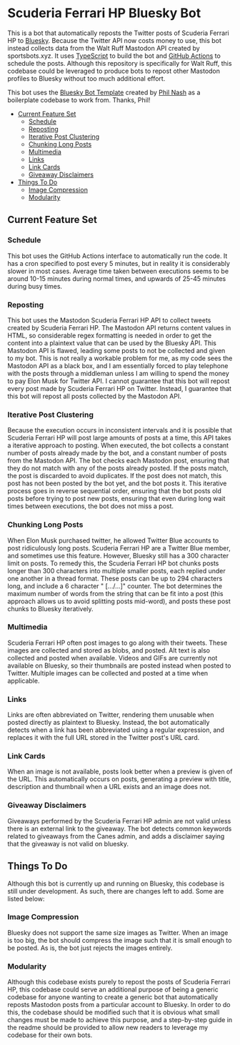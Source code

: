 # Scuderia Ferrari HP Bluesky Bot

This is a bot that automatically reposts the Twitter posts of Scuderia Ferrari HP to [Bluesky](https://bsky.app/). Because the Twitter API now costs money to use, this bot instead collects data from the Walt Ruff Mastodon API created by sportsbots.xyz. It uses [TypeScript](https://www.typescriptlang.org/) to build the bot and [GitHub Actions](https://docs.github.com/en/actions) to schedule the posts. Although this repository is specifically for Walt Ruff, this codebase could be leveraged to produce bots to repost other Mastodon profiles to Bluesky without too much additional effort.

This bot uses the [Bluesky Bot Template](https://github.com/philnash/bsky-bot) created by [Phil Nash](https://github.com/philnash) as a boilerplate codebase to work from. Thanks, Phil!

* [Current Feature Set](#current-feature-set)
  * [Schedule](#schedule)
  * [Reposting](#reposting)
  * [Iterative Post Clustering](#iterative-post-clustering)
  * [Chunking Long Posts](#chunking-long-posts)
  * [Multimedia](#multimedia)
  * [Links](#links)
  * [Link Cards](#link-cards)
  * [Giveaway Disclaimers](#giveaway-disclaimers)
* [Things To Do](#things-to-do)
  * [Image Compression](#image-compression)
  * [Modularity](#modularity)


## Current Feature Set

### Schedule
This bot uses the GitHub Actions interface to automatically run the code. It has a cron specified to post every 5 minutes, but in reality it is considerably slower in most cases. Average time taken between executions seems to be around 10-15 minutes during normal times, and upwards of 25-45 minutes during busy times.

### Reposting
This bot uses the Mastodon Scuderia Ferrari HP API to collect tweets created by Scuderia Ferrari HP. The Mastodon API returns content values in HTML, so considerable regex formatting is needed in order to get the content into a plaintext value that can be used by the Bluesky API. This Mastodon API is flawed, leading some posts to not be collected and given to my bot. This is not really a workable problem for me, as my code sees the Mastodon API as a black box, and I am essentially forced to play telephone with the posts through a middleman unless I am willing to spend the money to pay Elon Musk for Twitter API. I cannot guarantee that this bot will repost every post made by Scuderia Ferrari HP on Twitter. Instead, I guarantee that this bot will repost all posts collected by the Mastodon API.

### Iterative Post Clustering 
Because the execution occurs in inconsistent intervals and it is possible that Scuderia Ferrari HP will post large amounts of posts at a time, this API takes a iterative approach to posting. When executed, the bot collects a constant number of posts already made by the bot, and a constant number of posts from the Mastodon API. The bot checks each Mastodon post, ensuring that they do not match with any of the posts already posted. If the posts match, the post is discarded to avoid duplicates. If the post does not match, this post has not been posted by the bot yet, and the bot posts it. This iterative process goes in reverse sequential order, ensuring that the bot posts old posts before trying to post new posts, ensuring that even during long wait times between executions, the bot does not miss a post.

### Chunking Long Posts
When Elon Musk purchased twitter, he allowed Twitter Blue accounts to post ridiculously long posts. Scuderia Ferrari HP are a Twitter Blue member, and sometimes use this feature. However, Bluesky still has a 300 character limit on posts. To remedy this, the Scuderia Ferrari HP bot chunks posts longer than 300 characters into multiple smaller posts, each replied under one another in a thread format. These posts can be up to 294 characters long, and include a 6 character " [.../...]" counter. The bot determines the maximum number of words from the string that can be fit into a post (this approach allows us to avoid splitting posts mid-word), and posts these post chunks to Bluesky iteratively.

### Multimedia
Scuderia Ferrari HP often post images to go along with their tweets. These images are collected and stored as blobs, and posted. Alt text is also collected and posted when available. Videos and GIFs are currently not available on Bluesky, so their thumbnails are posted instead when posted to Twitter. Multiple images can be collected and posted at a time when applicable.

### Links
Links are often abbreviated on Twitter, rendering them unusable when posted directly as plaintext to Bluesky. Instead, the bot automatically detects when a link has been abbreviated using a regular expression, and replaces it with the full URL stored in the Twitter post's URL card. 

### Link Cards
When an image is not available, posts look better when a preview is given of the URL. This automatically occurs on posts, generating a preview with title, description and thumbnail when a URL exists and an image does not.

### Giveaway Disclaimers
Giveaways performed by the Scuderia Ferrari HP admin are not valid unless there is an external link to the giveaway. The bot detects common keywords related to giveaways from the Canes admin, and adds a disclaimer saying that the giveaway is not valid on bluesky.

## Things To Do
Although this bot is currently up and running on Bluesky, this codebase is still under development. As such, there are changes left to add. Some are listed below:

### Image Compression
Bluesky does not support the same size images as Twitter. When an image is too big, the bot should compress the image such that it is small enough to be posted. As is, the bot just rejects the images entirely.

### Modularity
Although this codebase exists purely to repost the posts of Scuderia Ferrari HP, this codebase could serve an additional purpose of being a generic codebase for anyone wanting to create a generic bot that automatically reposts Mastodon posts from a particular account to Bluesky. In order to do this, the codebase should be modified such that it is obvious what small changes must be made to achieve this purpose, and a step-by-step guide in the readme should be provided to allow new readers to leverage my codebase for their own bots. 
